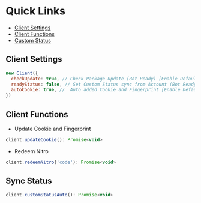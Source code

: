 # Quick Links
- [Client Settings](https://github.com/aiko-chan-ai/discord.js-selfbot-v13/blob/main/Document/ClientOption.md#client-settings)
- [Client Functions](https://github.com/aiko-chan-ai/discord.js-selfbot-v13/blob/main/Document/ClientOption.md#client-functions)
- [Custom Status](https://github.com/aiko-chan-ai/discord.js-selfbot-v13/blob/main/Document/ClientOption.md#sync-status)

## Client Settings
```js
new Client({
  checkUpdate: true, // Check Package Update (Bot Ready) [Enable Default]
  readyStatus: false, // Set Custom Status sync from Account (Bot Ready) [Disable Default]
  autoCookie: true, //  Auto added Cookie and Fingerprint [Enable Default](https://github.com/aiko-chan-ai/discord.js-selfbot-v13/blob/main/DOCUMENT.md#http-options)
})
```

## Client Functions
- Update Cookie and Fingerprint
```js
client.updateCookie(): Promise<void>
```
- Redeem Nitro
```js
client.redeemNitro('code'): Promise<void>
```

## Sync Status
```js
client.customStatusAuto(): Promise<void>
```